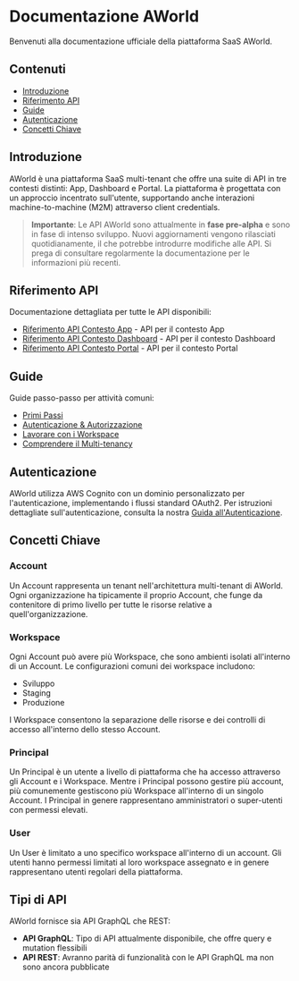 # Documentazione AWorld

Benvenuti alla documentazione ufficiale della piattaforma SaaS AWorld.

## Contenuti

- [Introduzione](#introduzione)
- [Riferimento API](#riferimento-api)
- [Guide](#guide)
- [Autenticazione](#autenticazione)
- [Concetti Chiave](#concetti-chiave)

## Introduzione

AWorld è una piattaforma SaaS multi-tenant che offre una suite di API in tre contesti distinti: App, Dashboard e Portal. La piattaforma è progettata con un approccio incentrato sull'utente, supportando anche interazioni machine-to-machine (M2M) attraverso client credentials.

> **Importante**: Le API AWorld sono attualmente in **fase pre-alpha** e sono in fase di intenso sviluppo. Nuovi aggiornamenti vengono rilasciati quotidianamente, il che potrebbe introdurre modifiche alle API. Si prega di consultare regolarmente la documentazione per le informazioni più recenti.

## Riferimento API

Documentazione dettagliata per tutte le API disponibili:

- [Riferimento API Contesto App](./riferimento-api/app/README.md) - API per il contesto App
- [Riferimento API Contesto Dashboard](./riferimento-api/dashboard/README.md) - API per il contesto Dashboard
- [Riferimento API Contesto Portal](./riferimento-api/portal/README.md) - API per il contesto Portal

## Guide

Guide passo-passo per attività comuni:

- [Primi Passi](./guide/primi-passi.md)
- [Autenticazione & Autorizzazione](./guide/autenticazione.md)
- [Lavorare con i Workspace](./guide/workspace.md)
- [Comprendere il Multi-tenancy](./guide/multi-tenancy.md)

## Autenticazione

AWorld utilizza AWS Cognito con un dominio personalizzato per l'autenticazione, implementando i flussi standard OAuth2. Per istruzioni dettagliate sull'autenticazione, consulta la nostra [Guida all'Autenticazione](./guide/autenticazione.md).

## Concetti Chiave

### Account

Un Account rappresenta un tenant nell'architettura multi-tenant di AWorld. Ogni organizzazione ha tipicamente il proprio Account, che funge da contenitore di primo livello per tutte le risorse relative a quell'organizzazione.

### Workspace

Ogni Account può avere più Workspace, che sono ambienti isolati all'interno di un Account. Le configurazioni comuni dei workspace includono:
- Sviluppo
- Staging
- Produzione

I Workspace consentono la separazione delle risorse e dei controlli di accesso all'interno dello stesso Account.

### Principal

Un Principal è un utente a livello di piattaforma che ha accesso attraverso gli Account e i Workspace. Mentre i Principal possono gestire più account, più comunemente gestiscono più Workspace all'interno di un singolo Account. I Principal in genere rappresentano amministratori o super-utenti con permessi elevati.

### User

Un User è limitato a uno specifico workspace all'interno di un account. Gli utenti hanno permessi limitati al loro workspace assegnato e in genere rappresentano utenti regolari della piattaforma.

## Tipi di API

AWorld fornisce sia API GraphQL che REST:

- **API GraphQL**: Tipo di API attualmente disponibile, che offre query e mutation flessibili
- **API REST**: Avranno parità di funzionalità con le API GraphQL ma non sono ancora pubblicate
